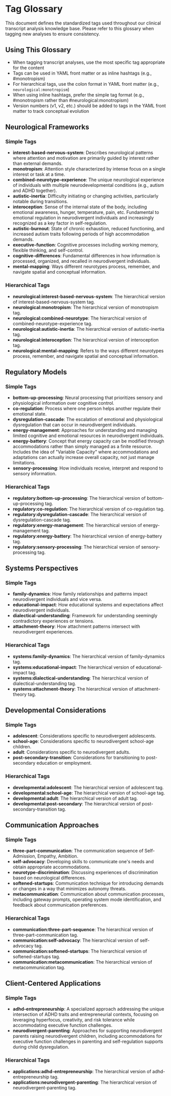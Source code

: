 # Tag Glossary

This document defines the standardized tags used throughout our clinical transcript analysis knowledge base. Please refer to this glossary when tagging new analyses to ensure consistency.

## Using This Glossary

- When tagging transcript analyses, use the most specific tag appropriate for the content
- Tags can be used in YAML front matter or as inline hashtags (e.g., #monotropism)
- For hierarchical tags, use the colon format in YAML front matter (e.g., `neurological:monotropism`)
- When using inline hashtags, prefer the simple tag format (e.g., #monotropism rather than #neurological:monotropism)
- Version numbers (v1, v2, etc.) should be added to tags in the YAML front matter to track conceptual evolution

## Neurological Frameworks

### Simple Tags
- **interest-based-nervous-system**: Describes neurological patterns where attention and motivation are primarily guided by interest rather than external demands.
- **monotropism**: Attention style characterized by intense focus on a single interest or task at a time.
- **combined-neurotype-experience**: The unique neurological experience of individuals with multiple neurodevelopmental conditions (e.g., autism and ADHD together).
- **autistic-inertia**: Difficulty initiating or changing activities, particularly notable during transitions.
- **interoception**: Sense of the internal state of the body, including emotional awareness, hunger, temperature, pain, etc. Fundamental to emotional regulation in neurodivergent individuals and increasingly recognized as a key factor in self-regulation.
- **autistic-burnout**: State of chronic exhaustion, reduced functioning, and increased autism traits following periods of high accommodation demands.
- **executive-function**: Cognitive processes including working memory, flexible thinking, and self-control.
- **cognitive-differences**: Fundamental differences in how information is processed, organized, and recalled in neurodivergent individuals.
- **mental-mapping**: Ways different neurotypes process, remember, and navigate spatial and conceptual information.

### Hierarchical Tags
- **neurological:interest-based-nervous-system**: The hierarchical version of interest-based-nervous-system tag.
- **neurological:monotropism**: The hierarchical version of monotropism tag.
- **neurological:combined-neurotype**: The hierarchical version of combined-neurotype-experience tag.
- **neurological:autistic-inertia**: The hierarchical version of autistic-inertia tag.
- **neurological:interoception**: The hierarchical version of interoception tag.
- **neurological:mental-mapping**: Refers to the ways different neurotypes process, remember, and navigate spatial and conceptual information.

## Regulatory Models

### Simple Tags
- **bottom-up-processing**: Neural processing that prioritizes sensory and physiological information over cognitive control.
- **co-regulation**: Process where one person helps another regulate their emotional state.
- **dysregulation-cascade**: The escalation of emotional and physiological dysregulation that can occur in neurodivergent individuals.
- **energy-management**: Approaches for understanding and managing limited cognitive and emotional resources in neurodivergent individuals.
- **energy-battery**: Concept that energy capacity can be modified through accommodations rather than simply managed as a finite resource. Includes the idea of "Variable Capacity" where accommodations and adaptations can actually increase overall capacity, not just manage limitations.
- **sensory-processing**: How individuals receive, interpret and respond to sensory information.

### Hierarchical Tags
- **regulatory:bottom-up-processing**: The hierarchical version of bottom-up-processing tag.
- **regulatory:co-regulation**: The hierarchical version of co-regulation tag.
- **regulatory:dysregulation-cascade**: The hierarchical version of dysregulation-cascade tag.
- **regulatory:energy-management**: The hierarchical version of energy-management tag.
- **regulatory:energy-battery**: The hierarchical version of energy-battery tag.
- **regulatory:sensory-processing**: The hierarchical version of sensory-processing tag.

## Systems Perspectives

### Simple Tags
- **family-dynamics**: How family relationships and patterns impact neurodivergent individuals and vice versa.
- **educational-impact**: How educational systems and expectations affect neurodivergent individuals.
- **dialectical-understanding**: Framework for understanding seemingly contradictory experiences or tensions.
- **attachment-theory**: How attachment patterns intersect with neurodivergent experiences.

### Hierarchical Tags
- **systems:family-dynamics**: The hierarchical version of family-dynamics tag.
- **systems:educational-impact**: The hierarchical version of educational-impact tag.
- **systems:dialectical-understanding**: The hierarchical version of dialectical-understanding tag.
- **systems:attachment-theory**: The hierarchical version of attachment-theory tag.

## Developmental Considerations

### Simple Tags
- **adolescent**: Considerations specific to neurodivergent adolescents.
- **school-age**: Considerations specific to neurodivergent school-age children.
- **adult**: Considerations specific to neurodivergent adults.
- **post-secondary-transition**: Considerations for transitioning to post-secondary education or employment.

### Hierarchical Tags
- **developmental:adolescent**: The hierarchical version of adolescent tag.
- **developmental:school-age**: The hierarchical version of school-age tag.
- **developmental:adult**: The hierarchical version of adult tag.
- **developmental:post-secondary**: The hierarchical version of post-secondary-transition tag.

## Communication Approaches

### Simple Tags
- **three-part-communication**: The communication sequence of Self-Admission, Empathy, Ambition.
- **self-advocacy**: Developing skills to communicate one's needs and obtain appropriate accommodations.
- **neurotype-discrimination**: Discussing experiences of discrimination based on neurological differences.
- **softened-startups**: Communication technique for introducing demands or changes in a way that minimizes autonomy threats.
- **metacommunication**: Communication about communication processes, including gateway prompts, operating system mode identification, and feedback about communication preferences.

### Hierarchical Tags
- **communication:three-part-sequence**: The hierarchical version of three-part-communication tag.
- **communication:self-advocacy**: The hierarchical version of self-advocacy tag.
- **communication:softened-startups**: The hierarchical version of softened-startups tag.
- **communication:metacommunication**: The hierarchical version of metacommunication tag.

## Client-Centered Applications

### Simple Tags
- **adhd-entrepreneurship**: A specialized approach addressing the unique intersection of ADHD traits and entrepreneurial contexts, focusing on leveraging hyperfocus, creativity, and risk tolerance while accommodating executive function challenges.
- **neurodivergent-parenting**: Approaches for supporting neurodivergent parents raising neurodivergent children, including accommodations for executive function challenges in parenting and self-regulation supports during child dysregulation.

### Hierarchical Tags
- **applications:adhd-entrepreneurship**: The hierarchical version of adhd-entrepreneurship tag.
- **applications:neurodivergent-parenting**: The hierarchical version of neurodivergent-parenting tag.
